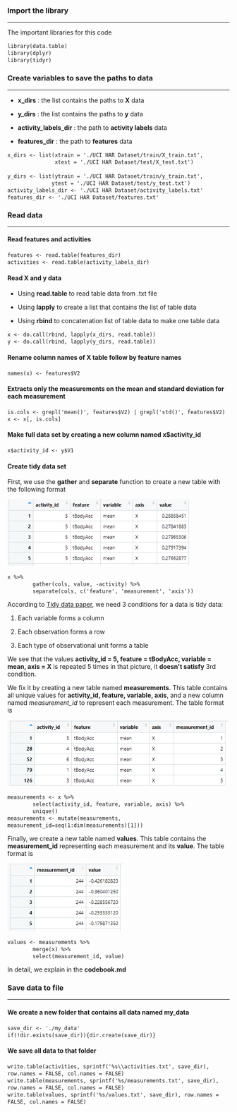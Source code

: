### Import the library

---

The important libraries for this code

```
library(data.table)
library(dplyr)
library(tidyr)
```

### Create variables to save the paths to data

---

- **x_dirs** : the list contains the paths to **X** data

- **y_dirs** : the list contains the paths to **y** data

- **activity_labels_dir** : the path to **activity labels** data

- **features_dir** : the path to **features** data

```
x_dirs <- list(xtrain = './UCI HAR Dataset/train/X_train.txt',
               xtest = './UCI HAR Dataset/test/X_test.txt')

y_dirs <- list(ytrain = './UCI HAR Dataset/train/y_train.txt',
              ytest = './UCI HAR Dataset/test/y_test.txt')
activity_labels_dir <- './UCI HAR Dataset/activity_labels.txt'
features_dir <- './UCI HAR Dataset/features.txt'
```

### Read data

---

#### Read features and activities

```
features <- read.table(features_dir)
activities <- read.table(activity_labels_dir)
```

#### Read X and y data

- Using **read\.table** to read table data from .txt file

- Using **lapply** to create a list that contains the list of table data

- Using **rbind** to concatenation list of table data to make one table data

```
x <- do.call(rbind, lapply(x_dirs, read.table))
y <- do.call(rbind, lapply(y_dirs, read.table))
```

#### Rename column names of **X** table follow by **feature names**

```
names(x) <- features$V2
```

#### Extracts only the measurements on the mean and standard deviation for each measurement

```       
is.cols <- grepl('mean()', features$V2) | grepl('std()', features$V2)
x <- x[, is.cols]
```

#### Make full data set by creating a new column named **x$activity_id**

```       
x$activity_id <- y$V1
```

#### Create tidy data set

First, we use the **gather** and **separate** function to create a new table with
the following format 

![Table 1: X table](images/x_tab.png)

```
x %>%
        gather(cols, value, -activity) %>%
        separate(cols, c('feature', 'measurement', 'axis'))
```

According to [Tidy data paper](https://www.jstatsoft.org/article/view/v059i10), we need 3 conditions for a data is tidy data:

1. Each variable forms a column

2. Each observation forms a row

3. Each type of observational unit forms a table

We see that the values **activity_id = 5, feature = tBodyAcc, variable = mean, axis = X** is repeated 5 times in that picture, it **doesn't satisfy** 3rd condition.

We fix it by creating a new table named **measurements**. This table contains all unique values for **activity_id, feature, variable, axis**, and a new column named *measurement_id* to represent each measurement. The table format is 

![Table 2: Measurements table](images/measurements_tab.png)

```
measurements <- x %>%
        select(activity_id, feature, variable, axis) %>%
        unique()
measurements <- mutate(measurements, measurement_id=seq(1:dim(measurements)[1]))
```

Finally, we create a new table named **values**. This table contains the **measurement_id** representing each measurement and its **value**. The table format is 

![Table 3: Values table](images/values_tab.png)

```
values <- measurements %>%
        merge(x) %>%
        select(measurement_id, value)
```

In detail, we explain in the **codebook.md**

### Save data to file

---

#### We create a new folder that contains all data named **my_data**

```       
save_dir <- './my_data'
if(!dir.exists(save_dir)){dir.create(save_dir)}
```
#### We save all data to that folder

```
write.table(activities, sprintf('%s\\activities.txt', save_dir), row.names = FALSE, col.names = FALSE)
write.table(measurements, sprintf('%s/measurements.txt', save_dir), row.names = FALSE, col.names = FALSE)
write.table(values, sprintf('%s/values.txt', save_dir), row.names = FALSE, col.names = FALSE)

```
